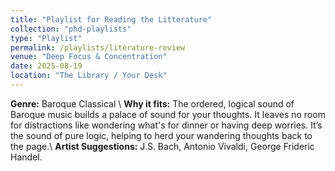 ```yaml
---
title: "Playlist for Reading the Litterature"
collection: "phd-playlists"
type: "Playlist"
permalink: /playlists/literature-review
venue: "Deep Focus & Concentration"
date: 2025-08-19
location: "The Library / Your Desk"
---
```


**Genre:** Baroque Classical \\
**Why it fits:** The ordered, logical sound of Baroque music builds a palace of sound for your thoughts. It leaves no room for distractions like wondering what's for dinner or having deep worries. It’s the sound of pure logic, helping to herd your wandering thoughts back to the page.\\
**Artist Suggestions:** J.S. Bach, Antonio Vivaldi, George Frideric Handel.